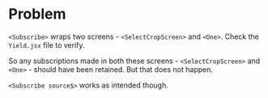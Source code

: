 # Problem

`<Subscribe>` wraps two screens - `<SelectCropScreen>` and `<One>`. Check the `Yield.jsx` file to verify.

So any subscriptions made in both these screens - `<SelectCropScreen>` and `<One>` - should have been retained. But that does not happen.

`<Subscribe source$>` works as intended though.